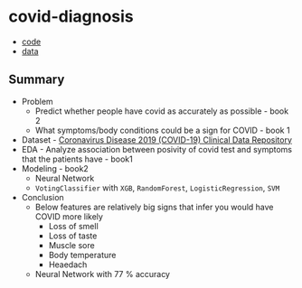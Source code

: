 # covid-diagnosis

* [code](https://github.com/noah992/covid-diagnosis/tree/main/code)
* [data](https://github.com/noah992/covid-diagnosis/tree/main/data)

## Summary

* Problem
    * Predict whether people have covid as accurately as possible - book 2
    * What symptoms/body conditions could be a sign for COVID - book 1
* Dataset - [Coronavirus Disease 2019 (COVID-19) Clinical Data Repository](https://covidclinicaldata.org/)
* EDA - Analyze association between posivity of covid test and symptoms that the patients have - book1
* Modeling - book2
    * Neural Network
    * `VotingClassifier` with `XGB`, `RandomForest`, `LogisticRegression`, `SVM`
* Conclusion
    * Below features are relatively big signs that infer you would have COVID more likely
        * Loss of smell
        * Loss of taste
        * Muscle sore
        * Body temperature
        * Heaedach
    * Neural Network with 77 % accuracy
